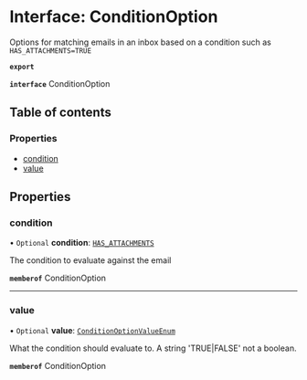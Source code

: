 # Interface: ConditionOption

Options for matching emails in an inbox based on a condition such as `HAS_ATTACHMENTS=TRUE`

**`export`**

**`interface`** ConditionOption

## Table of contents

### Properties

- [condition](ConditionOption.md#condition)
- [value](ConditionOption.md#value)

## Properties

### condition

• `Optional` **condition**: [`HAS_ATTACHMENTS`](../enums/ConditionOptionConditionEnum.md#has_attachments)

The condition to evaluate against the email

**`memberof`** ConditionOption

___

### value

• `Optional` **value**: [`ConditionOptionValueEnum`](../enums/ConditionOptionValueEnum.md)

What the condition should evaluate to. A string 'TRUE|FALSE' not a boolean.

**`memberof`** ConditionOption
